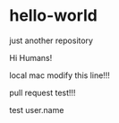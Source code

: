 # hello-world
just another repository


Hi Humans!


local mac modify this line!!!



pull request test!!!



test user.name
